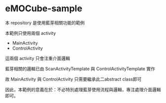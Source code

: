 # eMOCube-sample
本 repository 是使用藍芽相關功能的範例

本範例只使用兩個 activity
- MainActivity
- ControlActivity

這兩個 activity 只會注重介面邏輯

藍芽相關的邏輯已由 ScanActivityTemplate 與 ControlActivityTemplate 實作

故 MainActivity 與 ControlActivity 只需要繼承此二abstract class即可


因此，本範例的意義在於：不必特別處理藍芽使用流程與邏輯，專注處理介面邏輯即可。
